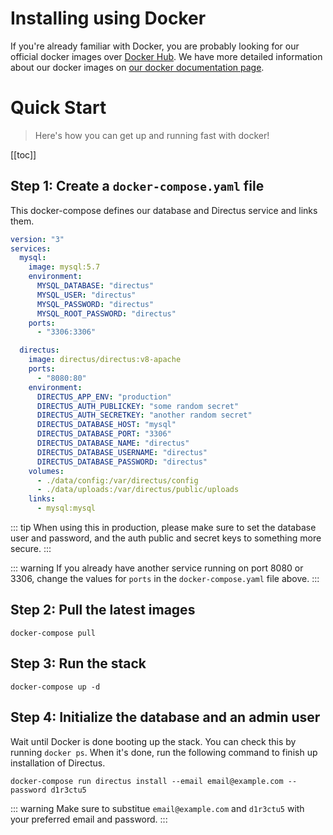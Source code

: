 # Installing using Docker

If you're already familiar with Docker, you are probably looking for our official docker images over [Docker Hub](https://hub.docker.com/r/directus/directus). We have more detailed information about our docker images on [our docker documentation page](/docker/overview.md).

# Quick Start 

> Here's how you can get up and running fast with docker!

[[toc]]

## Step 1: Create a `docker-compose.yaml` file

This docker-compose defines our database and Directus service and links them.

```yaml
version: "3"
services:
  mysql:
    image: mysql:5.7
    environment:
      MYSQL_DATABASE: "directus"
      MYSQL_USER: "directus"
      MYSQL_PASSWORD: "directus"
      MYSQL_ROOT_PASSWORD: "directus"
    ports:
      - "3306:3306"

  directus:
    image: directus/directus:v8-apache
    ports:
      - "8080:80"
    environment:
      DIRECTUS_APP_ENV: "production"
      DIRECTUS_AUTH_PUBLICKEY: "some random secret"
      DIRECTUS_AUTH_SECRETKEY: "another random secret"
      DIRECTUS_DATABASE_HOST: "mysql"
      DIRECTUS_DATABASE_PORT: "3306"
      DIRECTUS_DATABASE_NAME: "directus"
      DIRECTUS_DATABASE_USERNAME: "directus"
      DIRECTUS_DATABASE_PASSWORD: "directus"
    volumes:
      - ./data/config:/var/directus/config
      - ./data/uploads:/var/directus/public/uploads
    links:
      - mysql:mysql
```

::: tip
When using this in production, please make sure to set the database user and password, and the auth public and secret keys to something more secure.
:::

::: warning
If you already have another service running on port 8080 or 3306, change the values for `ports` in the `docker-compose.yaml` file above.
:::

## Step 2: Pull the latest images

```
docker-compose pull
```

## Step 3: Run the stack

```
docker-compose up -d
```

## Step 4: Initialize the database and an admin user

Wait until Docker is done booting up the stack. You can check this by running `docker ps`. When it's done, run the following command to finish up installation of Directus.

```
docker-compose run directus install --email email@example.com --password d1r3ctu5
```

::: warning
Make sure to substitue `email@example.com` and `d1r3ctu5` with your preferred email and password.
:::
